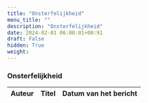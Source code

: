 ```yaml
---
title: "Onsterfelijkheid"
menu_title: ""
description: "Onsterfelijkheid"
date: 2024-02-01 06:00:01+00:91
draft: False
hidden: True
weight:
---
```

### Onsterfelijkheid

**Auteur** | **Titel** | **Datum van het bericht**
---|---|---
